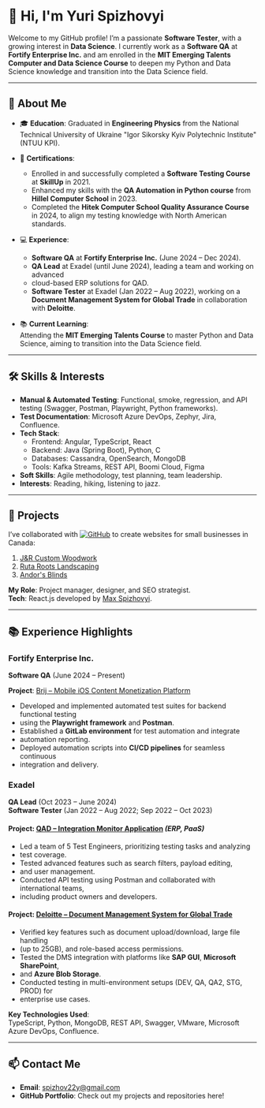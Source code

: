 # 👋 Hi, I'm Yuri Spizhovyi

Welcome to my GitHub profile! I’m a passionate **Software Tester**, with a growing
interest in **Data Science**. I currently work as a **Software QA** at **Fortify
Enterprise Inc.** and am enrolled in the **MIT Emerging Talents Computer
and Data Science Course** to deepen my Python and Data Science knowledge and
transition into the Data Science field.

---

## 🌟 About Me

- 🎓 **Education**: Graduated in **Engineering Physics** from the National Technical
 University of Ukraine "Igor Sikorsky Kyiv Polytechnic Institute" (NTUU KPI).
- 📘 **Certifications**:  
  - Enrolled in and successfully completed a **Software Testing Course** at
   **SkillUp** in 2021.
  - Enhanced my skills with the **QA Automation in Python course** from **Hillel
   Computer School** in 2023.  
  - Completed the **Hitek Computer School Quality Assurance Course** in 2024,
   to align my testing knowledge with North American standards.

- 💻 **Experience**:  
  - **Software QA** at **Fortify Enterprise Inc.** (June 2024 – Dec 2024).
  - **QA Lead** at Exadel (until June 2024), leading a team and working on advanced
  - cloud-based ERP solutions for QAD.  
  - **Software Tester** at Exadel (Jan 2022 – Aug 2022), working on a **Document
  Management System for Global Trade** in collaboration with **Deloitte**.  
- 📚 **Current Learning**:  
  Attending the **MIT Emerging Talents Course** to master Python and Data Science,
  aiming to transition into the Data Science field.

---

## 🛠️ Skills & Interests

- **Manual & Automated Testing**: Functional, smoke, regression, and API testing
 (Swagger, Postman, Playwright, Python frameworks).
- **Test Documentation**: Microsoft Azure DevOps, Zephyr, Jira, Confluence.
- **Tech Stack**:  
  - Frontend: Angular, TypeScript, React  
  - Backend: Java (Spring Boot), Python, C  
  - Databases: Cassandra, OpenSearch, MongoDB  
  - Tools: Kafka Streams, REST API, Boomi Cloud, Figma
- **Soft Skills**: Agile methodology, test planning, team leadership.
- **Interests**: Reading, hiking, listening to jazz.

---

## 🚀 Projects

I’ve collaborated with [![GitHub][link-1]][link-2] to create websites for small businesses
in Canada:

1. [J&R Custom Woodwork](https://jrcustomwoodwork.ca)  
2. [Ruta Roots Landscaping](https://www.rutarootslandscaping.com)  
3. [Andor's Blinds](https://andorsblinds.ca)  

**My Role**: Project manager, designer, and SEO strategist.  
**Tech**: React.js developed by [Max Spizhovyi](https://maxweb.studio).

---

## 📚 Experience Highlights

### **Fortify Enterprise Inc.**  

**Software QA** (June 2024 – Present)

**Project**: [Brij – Mobile iOS Content Monetization Platform](https://brij.app/)

- Developed and implemented automated test suites for backend functional testing
- using the **Playwright framework** and **Postman**.  
- Established a **GitLab environment** for test automation and integrate
- automation reporting.  
- Deployed automation scripts into **CI/CD pipelines** for seamless continuous
- integration and delivery.

### **Exadel**  

**QA Lead** (Oct 2023 – June 2024)  
**Software Tester** (Jan 2022 – Aug 2022; Sep 2022 – Oct 2023)  

#### **Project**: [QAD – Integration Monitor Application](https://www.qad.com/cloud-erp) *(ERP, PaaS)*  

- Led a team of 5 Test Engineers, prioritizing testing tasks and analyzing
- test coverage.  
- Tested advanced features such as search filters, payload editing,
- and user management.  
- Conducted API testing using Postman and collaborated with international teams,
- including product owners and developers.  

#### **Project**: [Deloitte – Document Management System for Global Trade](https://www.deloitte.com/be/en/Industries/technology/research/document-management-system-for-global-trade-technology.html)  

- Verified key features such as document upload/download, large file handling
- (up to 25GB), and role-based access permissions.  
- Tested the DMS integration with platforms like **SAP GUI**, **Microsoft SharePoint**,
- and **Azure Blob Storage**.  
- Conducted testing in multi-environment setups (DEV, QA, QA2, STG, PROD) for
- enterprise use cases.  

**Key Technologies Used**:  
TypeScript, Python, MongoDB, REST API, Swagger, VMware,
Microsoft Azure DevOps, Confluence.  

---

## 📫 Contact Me

- **Email**: <spizhov22y@gmail.com>
- **GitHub Portfolio**: Check out my projects and repositories here!

[link-1]:https://img.shields.io/badge/GitHub-MaxSpizhovyi-blue?logo=github&style=flat-square
[link-2]:https://github.com/SpizhovyiMaxDev
